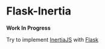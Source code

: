 # Flask-Inertia

**Work In Progress**

Try to implement [InertiaJS](https://inertiajs.com/) with [Flask](https://flask.palletsprojects.com/)
